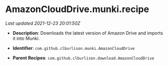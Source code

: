 # AmazonCloudDrive.munki.recipe

_Last updated 2021-12-23 20:01:50Z_

- **Description**: Downloads the latest version of Amazon Drive and imports it into Munki.

- **Identifier**: `com.github.clburlison.munki.AmazonCloudDrive`

- **Parent Recipes**: `com.github.clburlison.download.AmazonCloudDrive`
